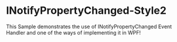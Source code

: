 # INotifyPropertyChanged-Style2

This Sample demonstrates the use of INotifyPropertyChanged Event Handler and one of the ways of implementing it in WPF!
